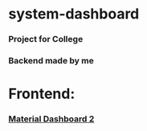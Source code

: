 # system-dashboard
### Project for College
### Backend made by me

# Frontend:
### [Material Dashboard 2](http://demos.creative-tim.com/material-dashboard/pages/dashboard.html?ref=readme-md2) 
